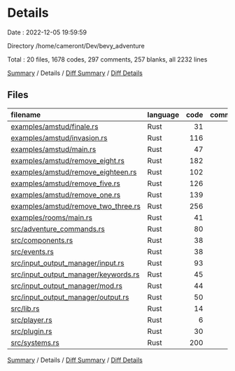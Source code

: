 # Details

Date : 2022-12-05 19:59:59

Directory /home/cameront/Dev/bevy_adventure

Total : 20 files,  1678 codes, 297 comments, 257 blanks, all 2232 lines

[Summary](results.md) / Details / [Diff Summary](diff.md) / [Diff Details](diff-details.md)

## Files
| filename | language | code | comment | blank | total |
| :--- | :--- | ---: | ---: | ---: | ---: |
| [examples/amstud/finale.rs](/examples/amstud/finale.rs) | Rust | 31 | 0 | 5 | 36 |
| [examples/amstud/invasion.rs](/examples/amstud/invasion.rs) | Rust | 116 | 17 | 18 | 151 |
| [examples/amstud/main.rs](/examples/amstud/main.rs) | Rust | 47 | 9 | 9 | 65 |
| [examples/amstud/remove_eight.rs](/examples/amstud/remove_eight.rs) | Rust | 182 | 8 | 17 | 207 |
| [examples/amstud/remove_eighteen.rs](/examples/amstud/remove_eighteen.rs) | Rust | 102 | 2 | 13 | 117 |
| [examples/amstud/remove_five.rs](/examples/amstud/remove_five.rs) | Rust | 126 | 5 | 14 | 145 |
| [examples/amstud/remove_one.rs](/examples/amstud/remove_one.rs) | Rust | 139 | 2 | 19 | 160 |
| [examples/amstud/remove_two_three.rs](/examples/amstud/remove_two_three.rs) | Rust | 256 | 6 | 25 | 287 |
| [examples/rooms/main.rs](/examples/rooms/main.rs) | Rust | 41 | 5 | 7 | 53 |
| [src/adventure_commands.rs](/src/adventure_commands.rs) | Rust | 80 | 40 | 10 | 130 |
| [src/components.rs](/src/components.rs) | Rust | 38 | 24 | 16 | 78 |
| [src/events.rs](/src/events.rs) | Rust | 38 | 12 | 8 | 58 |
| [src/input_output_manager/input.rs](/src/input_output_manager/input.rs) | Rust | 93 | 32 | 17 | 142 |
| [src/input_output_manager/keywords.rs](/src/input_output_manager/keywords.rs) | Rust | 45 | 1 | 11 | 57 |
| [src/input_output_manager/mod.rs](/src/input_output_manager/mod.rs) | Rust | 44 | 6 | 8 | 58 |
| [src/input_output_manager/output.rs](/src/input_output_manager/output.rs) | Rust | 50 | 20 | 5 | 75 |
| [src/lib.rs](/src/lib.rs) | Rust | 14 | 21 | 5 | 40 |
| [src/player.rs](/src/player.rs) | Rust | 6 | 0 | 4 | 10 |
| [src/plugin.rs](/src/plugin.rs) | Rust | 30 | 12 | 5 | 47 |
| [src/systems.rs](/src/systems.rs) | Rust | 200 | 75 | 41 | 316 |

[Summary](results.md) / Details / [Diff Summary](diff.md) / [Diff Details](diff-details.md)
